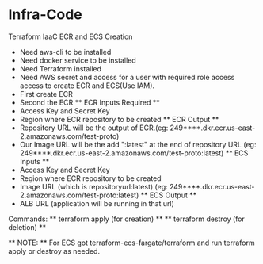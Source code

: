 # Infra-Code
Terraform IaaC ECR and ECS Creation
* Need aws-cli to be installed
* Need docker service to be installed
* Need Terraform installed
* Need AWS secret and access for a user with required role access access to create ECR and ECS(Use IAM).
* First create ECR
* Second the ECR
** ECR Inputs Required **
* Access Key and Secret Key
* Region where ECR repository to be created
** ECR Output **
* Repository URL will be the output of ECR.(eg: 249****.dkr.ecr.us-east-2.amazonaws.com/test-proto)
* Our Image URL will be the add ":latest" at the end of repository URL (eg: 249****.dkr.ecr.us-east-2.amazonaws.com/test-proto:latest)
** ECS Inputs **
* Access Key and Secret Key
* Region where ECR repository to be created
* Image URL (which is repositoryurl:latest) (eg: 249****.dkr.ecr.us-east-2.amazonaws.com/test-proto:latest)
** ECS Output **
* ALB URL (application will be running in that url)

Commands: 
** terraform apply (for creation) **
** terraform destroy (for deletion) **

** NOTE: **
For ECS got terraform-ecs-fargate/terraform and run terraform apply or destroy as needed.
